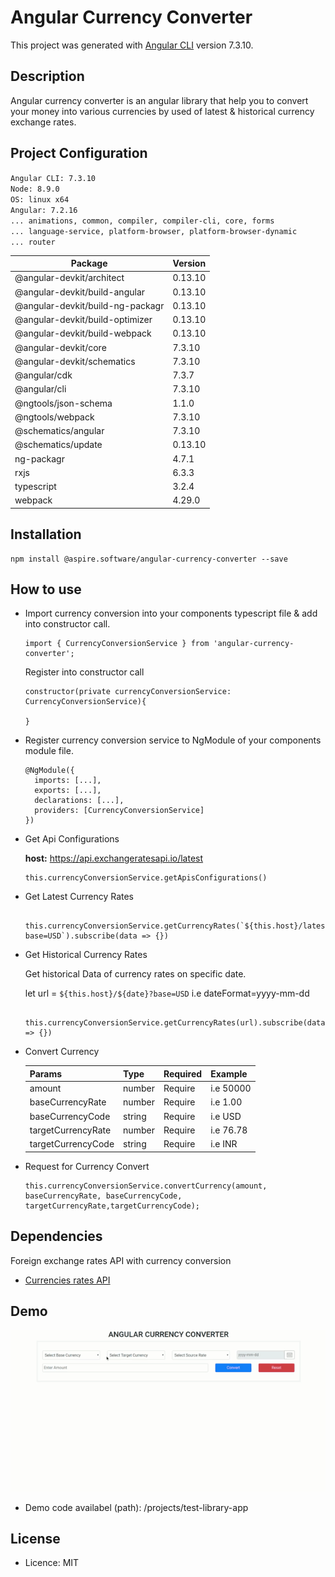 
# Angular Currency Converter

This project was generated with [Angular CLI](https://github.com/angular/angular-cli) version 7.3.10.

## Description

Angular currency converter is an angular library that help you to convert your money into various currencies by used of latest & historical currency exchange rates. 

## Project Configuration

`Angular CLI: 7.3.10`<br/>
`Node: 8.9.0`<br/>
`OS: linux x64`<br/>
`Angular: 7.2.16`<br/>
`... animations, common, compiler, compiler-cli, core, forms`<br/>
`... language-service, platform-browser, platform-browser-dynamic`<br/>
`... router`

  | Package  | Version
  | ------------- | ------------- |
  | @angular-devkit/architect  | 0.13.10  |
  | @angular-devkit/build-angular | 0.13.10 |
  | @angular-devkit/build-ng-packagr | 0.13.10 |
  | @angular-devkit/build-optimizer | 0.13.10 |
  | @angular-devkit/build-webpack | 0.13.10 |
  | @angular-devkit/core | 7.3.10|
  | @angular-devkit/schematics | 7.3.10 | 
  | @angular/cdk | 7.3.7 |
  | @angular/cli  | 7.3.10 |
  | @ngtools/json-schema | 1.1.0 |
  | @ngtools/webpack | 7.3.10 |
  | @schematics/angular | 7.3.10 |
  | @schematics/update | 0.13.10 |
  | ng-packagr | 4.7.1|
  | rxjs | 6.3.3 |
  | typescript | 3.2.4 |
  | webpack | 4.29.0 |


## Installation

```
npm install @aspire.software/angular-currency-converter --save
```

## How to use

* Import currency conversion into your components typescript file & add into constructor call.

  ```
  import { CurrencyConversionService } from 'angular-currency-converter';
  ```
  Register into constructor call
  
  ```
  constructor(private currencyConversionService: CurrencyConversionService){
  
  }
  ```

* Register currency conversion service to NgModule of your components module file.

  ```
  @NgModule({
    imports: [...],
    exports: [...],
    declarations: [...],
    providers: [CurrencyConversionService]
  })
  ```

* Get Api Configurations
	
    **host:** https://api.exchangeratesapi.io/latest
    
  ```
  this.currencyConversionService.getApisConfigurations()
  ```

* Get Latest Currency Rates

  ```
   this.currencyConversionService.getCurrencyRates(`${this.host}/latest?base=USD`).subscribe(data => {})
  ```

* Get Historical Currency Rates

    Get historical Data of currency rates on specific date.
    
    let url = `${this.host}/${date}?base=USD`
    i.e dateFormat=yyyy-mm-dd
    
    ```
     this.currencyConversionService.getCurrencyRates(url).subscribe(data => {})
    ```

* Convert Currency

  | Params  | Type | Required | Example
  | ------------- | ------------- |------------- |------------- |
  | amount  | number  | Require| i.e 50000 |
  |  baseCurrencyRate | number | Require | i.e 1.00 |
  |  baseCurrencyCode | string | Require | i.e USD |
  |  targetCurrencyRate | number | Require | i.e 76.78 |
  |  targetCurrencyCode | string | Require | i.e INR |

 * Request for Currency Convert     
      
    ```
    this.currencyConversionService.convertCurrency(amount, baseCurrencyRate, baseCurrencyCode, targetCurrencyRate,targetCurrencyCode);
    ```

## Dependencies

Foreign exchange rates API with currency conversion

* [Currencies rates API](https://exchangeratesapi.io/)

## Demo

![image description or alt text](https://raw.githubusercontent.com/ajay-aspire/angular-currency-converter/development/projects/angular-currency-converter/images/angular-currency-convert-latest.gif)

* Demo code availabel (path): /projects/test-library-app

## License

* Licence: MIT

